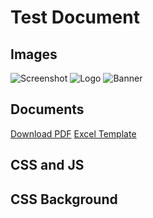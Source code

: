 # Test Document

## Images
![Screenshot](images/screenshot.png)
![Logo](assets/logo.svg)
<img src="images/banner.jpg" alt="Banner">

## Documents
[Download PDF](docs/manual.pdf)
[Excel Template](templates/data.xlsx)

## CSS and JS
<link rel="stylesheet" href="styles/main.css">
<script src="scripts/app.js"></script>

## CSS Background
<div style="background-image: url('images/background.png')"></div>
